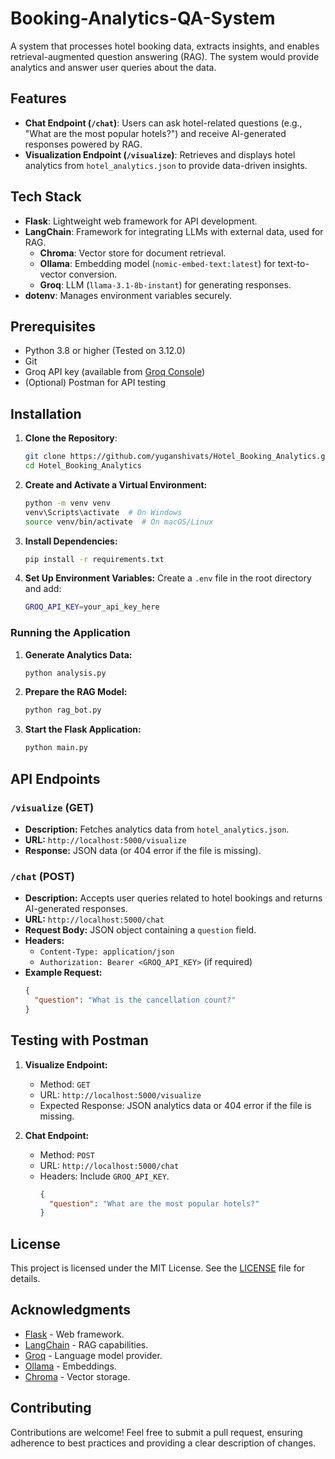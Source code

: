 # Booking-Analytics-QA-System
A system that processes hotel booking data, extracts insights, and enables retrieval-augmented question answering (RAG). The system would provide analytics and answer user queries about the data.
## Features

- **Chat Endpoint (`/chat`)**: Users can ask hotel-related questions (e.g., "What are the most popular hotels?") and receive AI-generated responses powered by RAG.
- **Visualization Endpoint (`/visualize`)**: Retrieves and displays hotel analytics from `hotel_analytics.json` to provide data-driven insights.

## Tech Stack

- **Flask**: Lightweight web framework for API development.
- **LangChain**: Framework for integrating LLMs with external data, used for RAG.
  - **Chroma**: Vector store for document retrieval.
  - **Ollama**: Embedding model (`nomic-embed-text:latest`) for text-to-vector conversion.
  - **Groq**: LLM (`llama-3.1-8b-instant`) for generating responses.
- **dotenv**: Manages environment variables securely.

## Prerequisites

- Python 3.8 or higher (Tested on 3.12.0)
- Git
- Groq API key (available from [Groq Console](https://console.groq.com/keys))
- (Optional) Postman for API testing

## Installation

1. **Clone the Repository**:
   ```bash
   git clone https://github.com/yuganshivats/Hotel_Booking_Analytics.git
   cd Hotel_Booking_Analytics
   ```
2. **Create and Activate a Virtual Environment:**
   ```bash
   python -m venv venv
   venv\Scripts\activate  # On Windows
   source venv/bin/activate  # On macOS/Linux
   ```
3. **Install Dependencies:**
   ```bash
   pip install -r requirements.txt
   ```
4. **Set Up Environment Variables:**
   Create a `.env` file in the root directory and add:
   ```bash
   GROQ_API_KEY=your_api_key_here
   ```

### Running the Application

1. **Generate Analytics Data:**
   ```bash
   python analysis.py
   ```
2. **Prepare the RAG Model:**
   ```bash
   python rag_bot.py
   ```
3. **Start the Flask Application:**
   ```bash
   python main.py
   ```

## API Endpoints

### `/visualize` (GET)
- **Description:** Fetches analytics data from `hotel_analytics.json`.
- **URL:** `http://localhost:5000/visualize`
- **Response:** JSON data (or 404 error if the file is missing).

### `/chat` (POST)
- **Description:** Accepts user queries related to hotel bookings and returns AI-generated responses.
- **URL:** `http://localhost:5000/chat`
- **Request Body:** JSON object containing a `question` field.
- **Headers:**
  - `Content-Type: application/json`
  - `Authorization: Bearer <GROQ_API_KEY>` (if required)
- **Example Request:**
  ```json
  {
    "question": "What is the cancellation count?"
  }
  ```

## Testing with Postman

1. **Visualize Endpoint:**
   - Method: `GET`
   - URL: `http://localhost:5000/visualize`
   - Expected Response: JSON analytics data or 404 error if the file is missing.

2. **Chat Endpoint:**
   - Method: `POST`
   - URL: `http://localhost:5000/chat`
   - Headers: Include `GROQ_API_KEY`.
     ```json
     {
       "question": "What are the most popular hotels?"
     }
     ```

## License

This project is licensed under the MIT License. See the [LICENSE](LICENSE) file for details.

## Acknowledgments

- [Flask](https://flask.palletsprojects.com/) - Web framework.
- [LangChain](https://www.langchain.com/) - RAG capabilities.
- [Groq](https://groq.com/) - Language model provider.
- [Ollama](https://ollama.com/) - Embeddings.
- [Chroma](https://www.trychroma.com/) - Vector storage.

## Contributing

Contributions are welcome! Feel free to submit a pull request, ensuring adherence to best practices and providing a clear description of changes.
